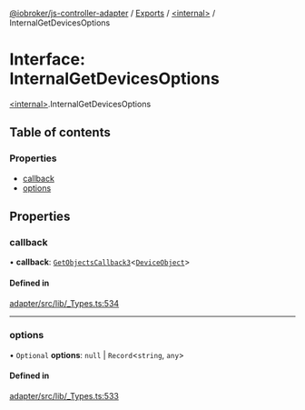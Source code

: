 [@iobroker/js-controller-adapter](../README.md) / [Exports](../modules.md) / [\<internal\>](../modules/internal_.md) / InternalGetDevicesOptions

# Interface: InternalGetDevicesOptions

[\<internal\>](../modules/internal_.md).InternalGetDevicesOptions

## Table of contents

### Properties

- [callback](internal_.InternalGetDevicesOptions.md#callback)
- [options](internal_.InternalGetDevicesOptions.md#options)

## Properties

### callback

• **callback**: [`GetObjectsCallback3`](../modules/internal_.md#getobjectscallback3)\<[`DeviceObject`](internal_.DeviceObject.md)\>

#### Defined in

[adapter/src/lib/_Types.ts:534](https://github.com/ioBroker/ioBroker.js-controller/blob/1ea0ace139e74b5063c6deff78298e0d4ffb2db6/packages/adapter/src/lib/_Types.ts#L534)

___

### options

• `Optional` **options**: ``null`` \| `Record`\<`string`, `any`\>

#### Defined in

[adapter/src/lib/_Types.ts:533](https://github.com/ioBroker/ioBroker.js-controller/blob/1ea0ace139e74b5063c6deff78298e0d4ffb2db6/packages/adapter/src/lib/_Types.ts#L533)
